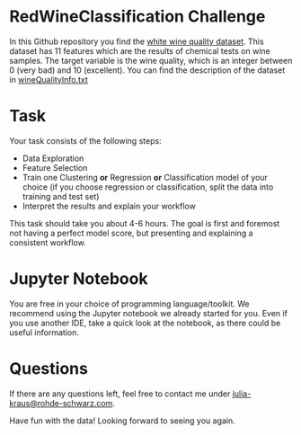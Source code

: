 # RedWineClassification Challenge 
In this Github repository you find the [white wine quality dataset](https://github.com/julia-kraus/WhiteWineQuality/blob/master/winequality-white.csv). This dataset has 11 features which are the results of chemical tests on  wine samples. The target variable is the wine quality, which is an integer between 0 (very bad) and 10 (excellent). You can find the description of the dataset in [wineQualityInfo.txt](https://github.com/julia-kraus/WhiteWineQuality/blob/master/wineQualityInfo.txt)

# Task
Your task consists of the following steps:
* Data Exploration
* Feature Selection
* Train one Clustering __or__ Regression __or__ Classification model of your choice (if you choose regression or classification, split the data into training and test set)
* Interpret the results and explain your workflow

This task should take you about 4-6 hours. The goal is first and foremost not having a perfect model score, but presenting and explaining a consistent workflow. 

# Jupyter Notebook
You are free in your choice of programming language/toolkit. We recommend using the Jupyter notebook we already started for you. Even if you use another IDE, take a quick look at the notebook, as there could be useful information.

# Questions
If there are any questions left, feel free to contact me under julia-kraus@rohde-schwarz.com.

Have fun with the data! Looking forward to seeing you again.


